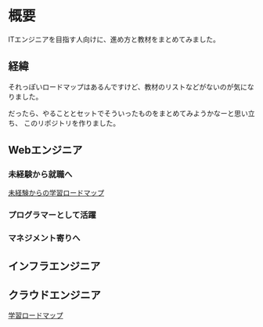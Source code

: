 # 概要

ITエンジニアを目指す人向けに、進め方と教材をまとめてみました。

## 経緯

それっぽいロードマップはあるんですけど、教材のリストなどがないのが気になりました。

だったら、やることとセットでそういったものをまとめてみようかなーと思い立ち、
このリポジトリを作りました。

## Webエンジニア

### 未経験から就職へ

[未経験からの学習ロードマップ](未経験からの学習ロードマップ.md)

### プログラマーとして活躍

### マネジメント寄りへ

## インフラエンジニア

## クラウドエンジニア

[学習ロードマップ]()
